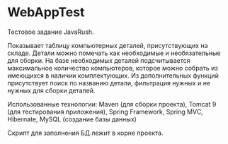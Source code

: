 # WebAppTest
Тестовое задание JavaRush.

Показывает таблицу компьютерных деталей, присутствующих на складе. Детали можно помечать как необходимые и необязательные для сборки. На базе необходимых деталей подсчитывается максимальное количество компьютеров, которое можно собрать из имеющихся в наличии комплектующих. Из дополнительных функций присутствует поиск по названию детали, фильтрация нужных и не нужных для сборки деталей.

Использованные технологии:
Maven (для сборки проекта),
Tomcat 9 (для тестирования приложения),
Spring Framework,
Spring MVC,
Hibernate,
MySQL (создание базы данных)

Скрипт для заполнения БД лежит в корне проекта.
